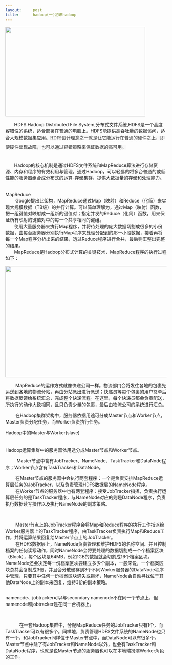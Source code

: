 ```yaml
---
layout:     post
title:      hadoop(一)初识hadoop
---
```

<div id="article_content" class="article_content clearfix csdn-tracking-statistics" data-pid="blog" data-mod="popu_307" data-dsm="post">
								            <link rel="stylesheet" href="https://csdnimg.cn/release/phoenix/template/css/ck_htmledit_views-f76675cdea.css">
						<div class="htmledit_views" id="content_views">
                
<p><span style="font-size:14px;"><img src="https://img-blog.csdn.net/20141030170531059?watermark/2/text/aHR0cDovL2Jsb2cuY3Nkbi5uZXQvbmlja2ZvdmVy/font/5a6L5L2T/fontsize/400/fill/I0JBQkFCMA==/dissolve/70/gravity/Center" width="437" height="280" alt=""></span></p>
<p><span style="font-size:14px;">       HDFS:Hadoop Distributed File System,分布式文件系统,HDFS是一个高度容错性的系统，适合部署在普通的电脑上。HDFS能提供高吞吐量的数据访问，适合大规模数据集应用。<span style="color:rgb(51,51,51);font-family:'宋体';line-height:28px;text-indent:28px;background-color:rgb(248,248,248);">HDFS设计理念之一就是让它能运行在普通的硬件之上，即便硬件出现故障，也可以通过容错策略来保证数据的高可用。</span></span></p>
<p><span style="font-size:14px;"><br>
       Hadoop的核心机制是通过HDFS文件系统和MapReduce算法进行存储资源、内存和程序的有效利用与管理。通过Hadoop，可以轻易的将多台普通的或低性能的服务器组合成分布式的运算-存储集群，提供大数据量的存储和处理能力。<br><br><br>
MapReduce<br>
        Google提出此架构，MapReduce通过Map（映射）和Reduce（化简）来实现大规模数据（TB级）的并行计算。可以简单理解为，通过Map（映射）函数，把一组键值对映射成一组新的键值对；指定并发的Reduce（化简）函数，用来保证所有映射的键值对中的每一个共享相同的键组。<br>
       使用大量服务器来执行Map程序，并将待处理的庞大数据切割成很多的小份数据，由每台服务器分别执行Map程序来处理分配到的那一小段数据，接着再将每一个Map程序分析出来的结果，透过Reduce程序进行合并，最后则汇整出完整的结果。<br>
       MapReduce是Hadoop分布式计算的关键技术，MapReduce程序的执行过程如下： <br></span></p>
<p><span style="font-size:14px;"><img src="https://img-blog.csdn.net/20141030173731142?watermark/2/text/aHR0cDovL2Jsb2cuY3Nkbi5uZXQvbmlja2ZvdmVy/font/5a6L5L2T/fontsize/400/fill/I0JBQkFCMA==/dissolve/70/gravity/Center" width="710" height="348" alt=""><br></span></p>
<p><span style="font-size:14px;">        MapReduce的运作方式就像快递公司一样。物流部门会将发往各地的包裹先运送到各地的物流分站，再由分站派出进行派送；快递员等每个包裹的用户签单后将数据反馈给系统汇总，完成整个快递流程。在这里，每个快递员都会负责配送，所执行的动作大致相同，且只负责少量的包裹，最后由物流公司的系统进行汇总。<br></span></p>
<p><span style="font-size:14px;">        在Hadoop集群架构中，服务器依据用途可分成Master节点和Worker节点，Master负责分配任务，而Worker负责执行任务。</span></p>
<p><span style="font-size:14px;">Hadoop中的Master与Worker(slave)<br><br><br>
Hadoop运算集群中的服务器依用途分成Master节点和Worker节点。</span></p>
<p><span style="font-size:14px;">         Master节点中含有JobTracker、NameNode、TaskTracker和DataNode程序；Worker节点含有TaskTracker和DataNode。<br></span></p>
<p><span style="font-size:14px;">        在Master节点的服务器中会执行两套程序：一个是负责安排MapReduce运算层任务的JobTracker，以及负责管理HDFS数据层的NameNode程序。<br>
        在Worker节点的服务器中也有两套程序：接受JobTracker指挥，负责执行运算层任务的是TaskTracker程序，与NameNode对应的则是DataNode程序，负责执行数据读写操作以及执行NameNode的副本策略。</span></p>
<p><span style="font-size:14px;"><img src="https://img-blog.csdn.net/20141031092926758?watermark/2/text/aHR0cDovL2Jsb2cuY3Nkbi5uZXQvbmlja2ZvdmVy/font/5a6L5L2T/fontsize/400/fill/I0JBQkFCMA==/dissolve/70/gravity/Center" alt=""><br></span></p>
<p><span style="font-size:14px;"><br>
        Master节点上的JobTracker程序会将Map和Reduce程序的执行工作指派给Worker服务器上的TaskTracker程序，由TaskTracker负责执行Map和Reduce工作，并将运算结果回复给Master节点上的JobTracker。<br>
        在HDFS数据层上，NameNode负责管理和维护HDFS的名称空间、并且控制档案的任何读写动作，同时NameNode会将要处理的数据切割成一个个档案区块（Block），每个区块是64MB，例如1GB的数据就会切割成16个档案区块。NameNode还会决定每一份档案区块要建立多少个副本，一般来说，一个档案区块总共会复制成3份，并且会分散储存到3个不同Worker服务器的DataNode程序中管理，只要其中任何一份档案区块遗失或损坏，NameNode会自动寻找位于其他DataNode上的副本来回复，维持3份的副本策略。</span><br></p>
<p><span style="font-size:14px;"><img src="https://img-blog.csdn.net/20141031092941952?watermark/2/text/aHR0cDovL2Jsb2cuY3Nkbi5uZXQvbmlja2ZvdmVy/font/5a6L5L2T/fontsize/400/fill/I0JBQkFCMA==/dissolve/70/gravity/Center" alt=""><br></span></p>
<p><span style="font-size:14px;">namenode、jobtracker可以与secondary namenode不在同一个节点上，但namenode和jobtracker是在同一台机器上。</span></p>
<p><span style="font-size:14px;"><br></span></p>
<p><span style="font-size:14px;">           在一套Hadoop集群中，分配MapReduce任务的JobTracker只有1个，而TaskTracker可以有很多个。同样地，负责管理HDFS文件系统的NameNode也只有一个，和JobTracker同样位于Master节点中，而DataNode可以有很多个。Master节点中除了有JobTracker和NameNode以外，也会有TaskTracker和DataNode程序，也就是说Master节点的服务器也可以在本地端扮演Worker角色的工作。</span></p>
<p><br></p>
            </div>
                </div>